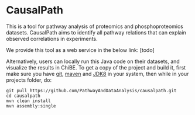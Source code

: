 # CausalPath
This is a tool for pathway analysis of proteomics and phosphoproteomics datasets. CausalPath aims to identify all pathway relations that can explain observed correlations in experiments. 

We provide this tool as a web service in the below link:
[todo]

Alternatively, users can locally run this Java code on their datasets, and visualize the results in ChiBE. To get a copy of the project and build it, first make sure you have [git](https://git-scm.com/downloads), [maven](https://maven.apache.org/download.cgi) and [JDK8](http://www.oracle.com/technetwork/java/javase/downloads/jdk8-downloads-2133151.html) in your system, then while in your projects folder, do:
```
git pull https://github.com/PathwayAndDataAnalysis/causalpath.git
cd causalpath
mvn clean install
mvn assembly:single
```

